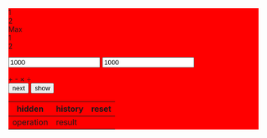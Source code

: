 

<body>
    <div class="mom_div" style="background-color:red">
        <div class="box_math" >
            <div class="box_show">
            <div id="show_oper" class="show_oper"><div style="transform: rotate(140deg);"></div></div>
            <div class="bx1_t">1</div>
            <div class="bx2_t">2</div>
            <div class="num1_t">
                <div class="center_bx">Max</div>
            </div>
            <div class="num_t">1</div>
            <div class="num2_t">2</div>
                <p id="bx1" ></p>
                <p id="bx2" ></p>
                <div class="nums">
                    <input id="num1" value="1000" type="number" name="">
                    <input id="num2" value="1000" type="number" name="">
                </div>
                <p id="result" ></p>
            </div>
            <div class="operation">
                <span onclick="oper('+','addition')" id="addition">+</span>
                <span onclick="oper('-','subtraction')"  id="subtraction">-</span>
                <span onclick="oper('×','mulitiplication')" id="mulitiplication">×</span>
                <span onclick="oper('÷','divison')" id="divison">÷</span>
            </div>
            <div class="events">
                <button onclick="next()" >next</button>
                <button onclick="show(true)" >show</button>
            </div>
        </div>
        <table id="history">
            <thead>
                <tr>
                    <th onclick="hiddenX()" id="hidden_c">hidden</th>
                    <th>history</th>
                    <th onclick="resetX()">reset</th>
                </tr>
            </thead>
            <tbody id='tbody'><tr><td>operation</td><td>result</td></tr></tbody>
        </table>
    </div>
  </body>
